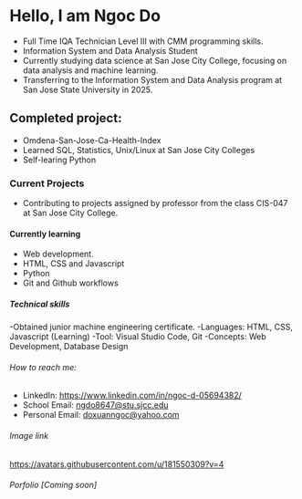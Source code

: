 # Hello, I am Ngoc Do
- Full Time IQA Technician Level III with CMM programming skills.
- Information System and Data Analysis Student
- Currently studying data science at San Jose City College, focusing on data analysis and machine learning.
- Transferring to the Information System and Data Analysis program at San Jose State University in 2025.

## Completed project:
- Omdena-San-Jose-Ca-Health-Index
- Learned SQL, Statistics, Unix/Linux at San Jose City Colleges
- Self-learing Python
  
### Current Projects
- Contributing to projects assigned by professor from the class CIS-047 at San Jose City College.
  
#### Currently learning 
- Web development.
- HTML, CSS and Javascript
- Python
- Git and Github workflows

##### Technical skills
-Obtained junior machine engineering certificate.
-Languages: HTML, CSS, Javascript (Learning)
-Tool: Visual Studio Code, Git
-Concepts: Web Development, Database Design

###### How to reach me:
- LinkedIn: https://www.linkedin.com/in/ngoc-d-05694382/
- School Email: ngdo8647@stu.sjcc.edu
- Personal Email: doxuanngoc@yahoo.com
  
###### Image link
https://avatars.githubusercontent.com/u/181550309?v=4

###### Porfolio [Coming soon]
